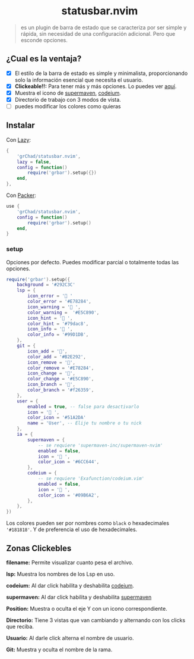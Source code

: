 <h1 align="center">statusbar.nvim</h1>

> es un plugin de barra de estado que se caracteriza por ser simple y rápida, sin necesidad de una configuración adicional. Pero que esconde opciones.

## ¿Cual es la ventaja?

- [x] El estilo de la barra de estado es simple y minimalista, proporcionando solo la información esencial que necesita el usuario.
- [x] **Clickeable!!:** Para tener más y más opciones. Lo puedes ver [aquí](#zonas-clickebles).
- [x] Muestra el icono de [supermaven](https://github.com/supermaven-inc/supermaven-nvim), [codeium](https://github.com/Exafunction/codeium.vim).
- [x] Directorio de trabajo con 3 modos de vista.
- [ ] puedes modificar los colores como quieras

## Instalar

Con [Lazy](https://github.com/folke/lazy.nvim):

```lua
{
    'grChad/statusbar.nvim',
    lazy = false,
    config = function()
        require('grbar').setup({})
    end,
},
```

Con [Packer](https://github.com/wbthomason/packer.nvim):

```lua
use {
    'grChad/statusbar.nvim',
    config = function()
        require('grbar').setup()
    end,
}
```

### setup

Opciones por defecto. Puedes modificar parcial o totalmente todas las opciones.

```lua
require('grbar').setup({
    background = '#292C3C'
    lsp = {
        icon_error = ' '
        color_error = '#E78284',
        icon_warning = ' ',
        color_warning =  '#E5C890',
        icon_hint = '󰌵 ',
        color_hint = '#79dac8',
        icon_info = ' ',
        color_info = '#99D1DB',
    },
    git = {
        icon_add = '',
        color_add = '#B2E292',
        icon_remove = '',
        color_remove = '#E78284',
        icon_change = '',
        color_change = '#E5C890',
        icon_branch = '',
        color_branch = '#f26359',
    },
    user = {
        enabled = true, -- false para desactivarlo
        icon = ' ',
        color_icon = '#51A2DA'
        name = 'User', -- Elije tu nombre o tu nick
    },
    ia = {
        supermaven = {
            -- se requiere 'supermaven-inc/supermaven-nvim'
            enabled = false,
            icon = ' ',
            color_icon = '#6CC644',
        },
        codeium = {
            -- se requiere 'Exafunction/codeium.vim'
            enabled = false,
            icon = ' ',
            color_icon = '#09B6A2',
        },
    },
})
```

Los colores pueden ser por nombres como `black` o hexadecimales `'#181818'`. Y de preferencia el uso de hexadecimales.

## Zonas Clickebles

**filename:** Permite visualizar cuanto pesa el archivo.

**lsp:** Muestra los nombres de los Lsp en uso.

**codeium:** Al dar click habilita y deshabilita [codeium](https://github.com/Exafunction/codeium.vim).

**supermaven:** Al dar click habilita y deshabilita [supermaven](https://github.com/supermaven-inc/supermaven-nvim)

**Position:** Muestra o oculta el eje Y con un icono correspondiente.

**Directorio:** Tiene 3 vistas que van cambiando y alternando con los clicks que reciba.

**Usuario:** Al darle click alterna el nombre de usuario.

**Git:** Muestra y oculta el nombre de la rama.
